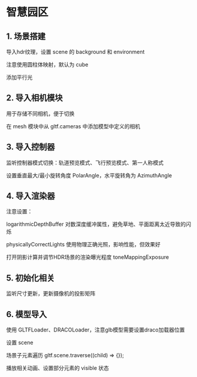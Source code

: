 # 智慧园区

## 1. 场景搭建

导入hdr纹理，设置 scene 的 background 和 environment

注意使用圆柱体映射，默认为 cube

添加平行光

## 2. 导入相机模块

用于存储不同相机，便于切换

在 mesh 模块中从 gltf.cameras 中添加模型中定义的相机

## 3. 导入控制器

监听控制器模式切换：轨道预览模式、飞行预览模式、第一人称模式

设置垂直最大/最小旋转角度 PolarAngle，水平旋转角为 AzimuthAngle

## 4. 导入渲染器

注意设置：

logarithmicDepthBuffer 对数深度缓冲属性，避免草地、平面距离太近导致的闪烁

physicallyCorrectLights 使用物理正确光照，影响性能，但效果好

打开阴影计算并调节HDR场景的渲染曝光程度 toneMappingExposure

## 5. 初始化相关

监听尺寸更新，更新摄像机的投影矩阵

## 6. 模型导入

使用 GLTFLoader、DRACOLoader，注意glb模型需要设置draco加载器位置

设置 scene

场景子元素遍历 gltf.scene.traverse((child) => {});

播放相关动画、设置部分元素的 visible 状态

